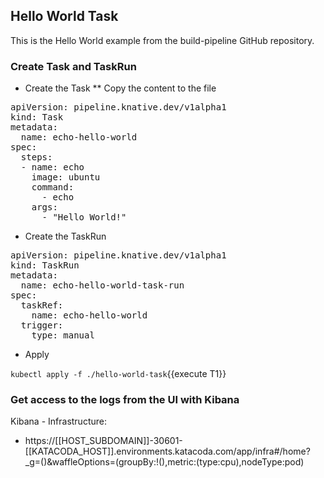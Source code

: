 ## Hello World Task

This is the Hello World example from the build-pipeline GitHub repository.

### Create Task and TaskRun

* Create the Task
** Copy the content to the file
<pre class="file" data-filename="./hello-world-task/task.yaml" data-target="replace">
apiVersion: pipeline.knative.dev/v1alpha1
kind: Task
metadata:
  name: echo-hello-world
spec:
  steps:
  - name: echo
    image: ubuntu
    command:
      - echo
    args:
      - "Hello World!"
</pre>

* Create the TaskRun

<pre class="file" data-filename="./hello-world-task/task-run.yaml" data-target="replace">
apiVersion: pipeline.knative.dev/v1alpha1
kind: TaskRun
metadata:
  name: echo-hello-world-task-run
spec:
  taskRef:
    name: echo-hello-world
  trigger:
    type: manual
</pre>

* Apply 

`kubectl apply -f ./hello-world-task`{{execute T1}}

### Get access to the logs from the UI with Kibana

Kibana - Infrastructure:
* https://[[HOST_SUBDOMAIN]]-30601-[[KATACODA_HOST]].environments.katacoda.com/app/infra#/home?_g=()&waffleOptions=(groupBy:!(),metric:(type:cpu),nodeType:pod)

